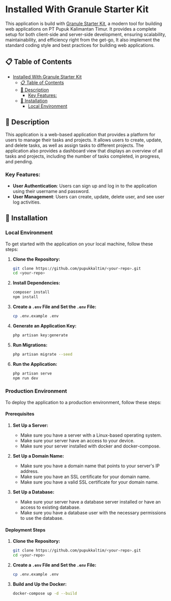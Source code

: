 # Installed With Granule Starter Kit

This application is build with [Granule Starter Kit](https://github.com/pupukkaltim/granule-starter-kit), a modern tool for building web applications on PT Pupuk Kalimantan Timur. It provides a complete setup for both client-side and server-side development, ensuring scalability, maintainability, and efficiency right from the get-go, It also implement the standard coding style and best practices for building web applications.

## 📋 Table of Contents
- [Installed With Granule Starter Kit](#installed-with-granule-starter-kit)
  - [📋 Table of Contents](#-table-of-contents)
  - [📝 Description](#-description)
    - [Key Features:](#key-features)
  - [🚀 Installation](#-installation)
    - [Local Environment](#local-environment)

## 📝 Description

This application is a web-based application that provides a platform for users to manage their tasks and projects. It allows users to create, update, and delete tasks, as well as assign tasks to different projects. The application also provides a dashboard view that displays an overview of all tasks and projects, including the number of tasks completed, in progress, and pending.

### Key Features:
- **User Authentication**: Users can sign up and log in to the application using their username and password.
- **User Management**: Users can create, update, delete user, and see user log activities.

## 🚀 Installation

### Local Environment

To get started with the application on your local machine, follow these steps:

1. **Clone the Repository:**
   ```bash
   git clone https://github.com/pupukkaltim/<your-repo>.git
   cd <your-repo>
    ```
2. **Install Dependencies:**
    ```bash
    composer install
    npm install
    ```
3. **Create a `.env` File and Set the `.env` File:**
    ```bash
    cp .env.example .env
    ```
4. **Generate an Application Key:**
    ```bash
    php artisan key:generate
    ```
5. **Run Migrations:**
    ```bash
    php artisan migrate --seed
    ```
6. **Run the Application:**
    ```bash
    php artisan serve
    npm run dev
    ```

### Production Environment

To deploy the application to a production environment, follow these steps:

#### Prerequisites

1. **Set Up a Server:**
    - Make sure you have a server with a Linux-based operating system.
    - Make sure your server have an access to your device.
    - Make sure your server installed with docker and docker-compose.

2. **Set Up a Domain Name:**
    - Make sure you have a domain name that points to your server's IP address.
    - Make sure you have an SSL certificate for your domain name.
    - Make sure you have a valid SSL certificate for your domain name.

3. **Set Up a Database:**
    - Make sure your server have a database server installed or have an access to existing database.
    - Make sure you have a database user with the necessary permissions to use the database.

#### Deployment Steps

1. **Clone the Repository:**
   ```bash
   git clone https://github.com/pupukkaltim/<your-repo>.git
   cd <your-repo>
   ```
2. **Create a `.env` File and Set the `.env` File:**
    ```bash
    cp .env.example .env
    ```
3. **Build and Up the Docker:**
    ```bash
    docker-compose up -d --build
    ```